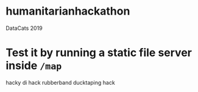 # humanitarianhackathon
DataCats 2019

# Test it by running a static file server inside `/map`
hacky di hack rubberband ducktaping hack
